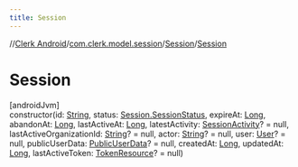 ```yaml
---
title: Session
---
```

//[Clerk Android](../../../index.html)/[com.clerk.model.session](../index.html)/[Session](index.html)/[Session](-session.html)



# Session



[androidJvm]\
constructor(id: [String](https://kotlinlang.org/api/latest/jvm/stdlib/kotlin-stdlib/kotlin/-string/index.html), status: [Session.SessionStatus](-session-status/index.html), expireAt: [Long](https://kotlinlang.org/api/latest/jvm/stdlib/kotlin-stdlib/kotlin/-long/index.html), abandonAt: [Long](https://kotlinlang.org/api/latest/jvm/stdlib/kotlin-stdlib/kotlin/-long/index.html), lastActiveAt: [Long](https://kotlinlang.org/api/latest/jvm/stdlib/kotlin-stdlib/kotlin/-long/index.html), latestActivity: [SessionActivity](../-session-activity/index.html)? = null, lastActiveOrganizationId: [String](https://kotlinlang.org/api/latest/jvm/stdlib/kotlin-stdlib/kotlin/-string/index.html)? = null, actor: [String](https://kotlinlang.org/api/latest/jvm/stdlib/kotlin-stdlib/kotlin/-string/index.html)? = null, user: [User](../../com.clerk.model.user/-user/index.html)? = null, publicUserData: [PublicUserData](../../com.clerk.model.userdata/-public-user-data/index.html)? = null, createdAt: [Long](https://kotlinlang.org/api/latest/jvm/stdlib/kotlin-stdlib/kotlin/-long/index.html), updatedAt: [Long](https://kotlinlang.org/api/latest/jvm/stdlib/kotlin-stdlib/kotlin/-long/index.html), lastActiveToken: [TokenResource](../../com.clerk.model.token/-token-resource/index.html)? = null)




